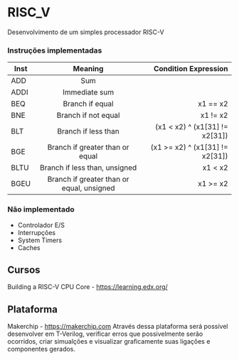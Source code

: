 # RISC_V
Desenvolvimento de um simples processador RISC-V

### Instruções implementadas
| Inst  | Meaning                                   | Condition Expression             |
| ----- |:-----------------------------------------:| --------------------------------:|
|ADD    | Sum                                       |                                  |
|ADDI   | Immediate sum                             |                                  |
|BEQ    | Branch if equal                           | x1 == x2                         |
|BNE    | Branch if not equal                       | x1 != x2                         |
|BLT    | Branch if less than                       | (x1 < x2) ^ (x1[31] != x2[31])   |
|BGE    | Branch if greater than or equal           |  (x1 >= x2) ^ (x1[31] != x2[31]) |
|BLTU   | Branch if less than, unsigned             | x1 < x2                          |
|BGEU   | Branch if greater than or equal, unsigned | x1 >= x2                         |

### Não implementado
  *  Controlador E/S
  *  Interrupções
  *  System Timers
  *  Caches

## Cursos 
  Building a RISC-V CPU Core - https://learning.edx.org/
  
## Plataforma 
  Makerchip - https://makerchip.com
  Através dessa plataforma será possível desenvolver em T-Verilog, verificar erros que possivelmente serão ocorridos, criar simualções e visualizar graficamente suas ligações e componentes gerados.
